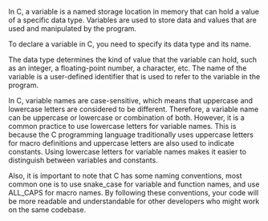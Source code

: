 In C, a variable is a named storage location in memory that can hold a value of a specific data type. 
Variables are used to store data and values that are used and manipulated by the program.

To declare a variable in C, you need to specify its data type and its name. 

The data type determines the kind of value that the variable can hold, such as an integer, a floating-point number, a character, etc. 
The name of the variable is a user-defined identifier that is used to refer to the variable in the program.

In C, variable names are case-sensitive, which means that uppercase and lowercase letters are considered to be different. Therefore, a variable name can be uppercase or lowercase or combination of both. However, it is a common practice to use lowercase letters for variable names. This is because the C programming language traditionally uses uppercase letters for macro definitions and uppercase letters are also used to indicate constants. Using lowercase letters for variable names makes it easier to distinguish between variables and constants.

Also, it is important to note that C has some naming conventions, most common one is to use snake_case for variable and function names, and use ALL_CAPS for macro names. By following these conventions, your code will be more readable and understandable for other developers who might work on the same codebase.
